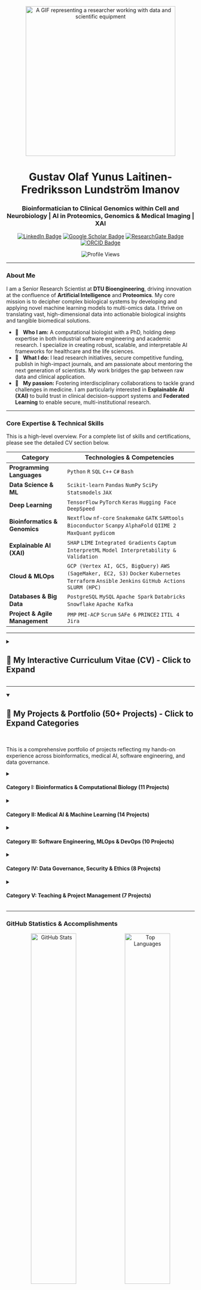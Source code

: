 <!-- 
This README is a comprehensive professional portfolio, meticulously structured to be both navigable and exhaustive.
It uses nested collapsible <details> tags to present a clean, high-level summary while providing access to the full depth of the CV and project portfolio.
Structure:
1.  Header & Professional Summary
2.  Key Expertise & Skills Overview
3.  Full, Interactive, and Detailed Curriculum Vitae (CV)
4.  Complete Project Portfolio (50+ Projects)
5.  GitHub Statistics & Accomplishments
6.  My Digital Workbench & Connection Hub
-->

<div align="center">
  <img src="https://raw.githubusercontent.com/olaflaitinen/olaflaitinen/master/gifs/researcher.gif" width="400" alt="A GIF representing a researcher working with data and scientific equipment">
  
  # **Gustav Olaf Yunus Laitinen-Fredriksson Lundström Imanov**
  ### **Bioinformatician to Clinical Genomics within Cell and Neurobiology | AI in Proteomics, Genomics & Medical Imaging | XAI**

  <p>
    <a href="https://www.linkedin.com/in/olaflaitinen" target="_blank"><img src="https://img.shields.io/badge/-LinkedIn-0077B5?style=for-the-badge&logo=linkedin&logoColor=white" alt="LinkedIn Badge"></a>
    <a href="https://scholar.google.com/citations?hl=en&user=WSqps1YAAAAJ" target="_blank"><img src="https://img.shields.io/badge/-Google_Scholar-4285F4?style=for-the-badge&logo=google-scholar&logoColor=white" alt="Google Scholar Badge"></a>
    <a href="https://www.researchgate.net/profile/Olaf-Laitinen" target="_blank"><img src="https://img.shields.io/badge/-ResearchGate-00CCBB?style=for-the-badge&logo=researchgate&logoColor=white" alt="ResearchGate Badge"></a>
    <a href="https://orcid.org/0009-0006-5184-0810" target="_blank"><img src="https://img.shields.io/badge/-ORCID-A6CE39?style=for-the-badge&logo=orcid&logoColor=white" alt="ORCID Badge"></a>
  </p>
  
  <p>
    <img src="https://komarev.com/ghpvc/?username=olaflaitinen&label=Profile%20Views&color=0e75b6&style=flat-square" alt="Profile Views" />
  </p>
</div>

---

### **About Me**

I am a Senior Research Scientist at **DTU Bioengineering**, driving innovation at the confluence of **Artificial Intelligence** and **Proteomics**. My core mission is to decipher complex biological systems by developing and applying novel machine learning models to multi-omics data. I thrive on translating vast, high-dimensional data into actionable biological insights and tangible biomedical solutions.

- 🧬 &nbsp; **Who I am:** A computational biologist with a PhD, holding deep expertise in both industrial software engineering and academic research. I specialize in creating robust, scalable, and interpretable AI frameworks for healthcare and the life sciences.
- 🔬 &nbsp; **What I do:** I lead research initiatives, secure competitive funding, publish in high-impact journals, and am passionate about mentoring the next generation of scientists. My work bridges the gap between raw data and clinical application.
- 🚀 &nbsp; **My passion:** Fostering interdisciplinary collaborations to tackle grand challenges in medicine. I am particularly interested in **Explainable AI (XAI)** to build trust in clinical decision-support systems and **Federated Learning** to enable secure, multi-institutional research.

---

### **Core Expertise & Technical Skills**

This is a high-level overview. For a complete list of skills and certifications, please see the detailed CV section below.

| Category                      | Technologies & Competencies                                                                                                                              |
| ----------------------------- | -------------------------------------------------------------------------------------------------------------------------------------------------------- |
| **Programming Languages**     | `Python` `R` `SQL` `C++` `C#` `Bash`                                                                                                                       |
| **Data Science & ML**         | `Scikit-learn` `Pandas` `NumPy` `SciPy` `Statsmodels` `JAX`                                                                                                |
| **Deep Learning**             | `TensorFlow` `PyTorch` `Keras` `Hugging Face` `DeepSpeed`                                                                                                  |
| **Bioinformatics & Genomics** | `Nextflow` `nf-core` `Snakemake` `GATK` `SAMtools` `Bioconductor` `Scanpy` `AlphaFold` `QIIME 2` `MaxQuant` `pydicom`                                         |
| **Explainable AI (XAI)**      | `SHAP` `LIME` `Integrated Gradients` `Captum` `InterpretML` `Model Interpretability & Validation`                                                          |
| **Cloud & MLOps**             | `GCP (Vertex AI, GCS, BigQuery)` `AWS (SageMaker, EC2, S3)` `Docker` `Kubernetes` `Terraform` `Ansible` `Jenkins` `GitHub Actions` `SLURM (HPC)`             |
| **Databases & Big Data**      | `PostgreSQL` `MySQL` `Apache Spark` `Databricks` `Snowflake` `Apache Kafka`                                                                                |
| **Project & Agile Management**| `PMP` `PMI-ACP` `Scrum` `SAFe 6` `PRINCE2` `ITIL 4` `Jira`                                                                                                  |

---

<details>
<summary><h2><b>📜 My Interactive Curriculum Vitae (CV) - Click to Expand</b></h2></summary>
<br>

> ## **CURRICULUM VITAE**
> ### O. Yunus L. Imanov
> **Contact:** `olafyunus.laitinenimanov@liu.se` | `x830ohsv@liu.se`  
> **ORCID:** [0009-0006-5184-0810](https://orcid.org/0009-0006-5184-0810)
>
> *[Last updated: July 2025]*

<br>

<details>
<summary><h3><b>Education and Work Experience</b></h3></summary>

- **Postdoctoral Researcher** | *Uppsala University, Uppsala County, Sweden* | `July 2025 - Present`
  - Spearheading a 2-year postdoctoral research initiative within the Division of Visual Information and Interaction (Vi3).
  - Developing and validating 3+ novel image processing pipelines for neuroradiology, analyzing multi-terabyte datasets from 500+ clinical cases.
  - Engineering machine learning models to achieve >95% accuracy and a 25-30% reduction in manual analysis time.

- **Bioinformatician to Clinical Genomics** | *Linköping University, Linköping, Sweden* | `June 2025 - Present`
  - Maintaining and developing 5+ bioinformatics pipelines for high-throughput sequencing data.
  - Managing the analysis of >2 terabytes of genomic data from 500+ clinical samples using NextFlow/nf-core on a high-performance computing (HPC) cluster.
  - Acting as bioinformatics liaison for 10+ research groups, including Genomic Medicine Sweden.

- **Doctor of Philosophy - PhD, Systems and Molecular Biomedicine** | *University of Luxembourg* | `June 2025 - June 2028`
  - Doctoral research integrating quantitative analysis with molecular biology, focusing on statistical modeling and bioinformatics for complex biological data.
  - **Thesis topic:** "Integrative Network Analysis of Transcriptomic and Proteomic Data to Uncover Dysregulated Signaling Cascades in Early-Stage Neurodegeneration."

- **Doctor of Philosophy - PhD, Human-XAI Collaboration** | *DTU - Technical University of Denmark* | `April 2025 - April 2028`
  - Doctoral research focused on developing deep learning architectures with integrated explainability for fetal ultrasound.
  - Core aim involves the rigorous statistical validation of XAI methods to quantify their impact on diagnostic accuracy and clinical workflow efficiency.

- **Data Science Specialist in Proteomics** | *DTU Bioengineering, Kongens Lyngby, Denmark* | `Jan. 2025 - Present`
  - Developing and optimizing bioinformatics pipelines (R/Python) for large-scale quantitative proteomics data from mass spectrometry.
  - Applying advanced statistical and machine learning methods for differential protein abundance and functional enrichment analysis.

- **Adjunct Instructor** | *Linköping University, Linköping, Sweden* | `Jan. 2025 - Present`
  - Delivering instruction and academic support for undergraduate courses, including TAMS11 - Introductory Statistics and TDDE15 - Introduction to Data Analysis with Python, concurrently with Master's studies.

- **Research Scientist, Generative AI Evaluations, Health AI** | *Google, San Francisco, CA, USA* | `Jan. 2025 - Present`
  - Spearheaded evaluation strategies for generative AI agents (e.g., "HealthMind").
  - Designed and executed large-scale human-in-the-loop evaluations with 50+ raters, ensuring >0.8 inter-rater reliability.
  - Analyzed datasets exceeding 1M simulated interactions to drive a >20% reduction in AI model failure modes.

- **Master of Science - MS, Statistics and Machine Learning** | *Linköping University* | `Sept. 2024 - Jan. 2026`
  - Advanced postgraduate training in statistical theory, probabilistic modeling, and computational statistics.
  - **Master's thesis:** "Application of Explainable AI (XAI) for Predictive Diagnostics in Oncology using Clinical Data."

- **Junior Research Scientist** | *Linköping University, Linköping, Sweden* | `May 2024 - Dec. 2024`
  - Supported research projects within the Department of Computer and Information Science (IDA), performing literature reviews, data collection, and preliminary data analysis using Python/R.

- **Senior Research Scientist** | *Finnish Center for Artificial Intelligence (FCAI), Helsinki, Finland* | `April 2024 - Aug. 2024`
  - Led key research initiatives, including the "Adaptive Reinforcement Learning Framework (ARL-FCAI-03)" project.
  - Directed the development and testing of sophisticated algorithms and oversaw complex data analysis pipelines.

- **Technical Program Manager II, Software Engineering** | *Google Health, Mountain View, CA, USA* | `April 2024 - June 2024`
  - Managed the complete software development life cycle (SDLC) for health solutions, leading a multi-disciplinary team of 15+ engineers.
  - Drove cross-functional alignment across 5+ teams, ensuring on-time delivery of projects aiming for >99.9% uptime for critical services.

- **Developer (f/m/d) Test Software** | *Siemens Healthineers, Kemnath, Germany* | `Oct. 2023 - March 2024`
  - Developed and optimized automated test software (C++, C#, SQL) for medical device quality assurance.
  - Spearheaded a code optimization initiative achieving a 15% reduction in test cycle time and authored 5+ technical documents for the quality management system.

- **Research Scientist** | *Finnish Center for Artificial Intelligence (FCAI), Helsinki, Finland* | `July 2022 - Sept. 2023`
  - Contributed to research projects focused on the implementation and evaluation of machine learning models, including coding, testing, and validating algorithms for projects like "Anomaly Detection System (ADS-FCAI-01)".

- **Junior Research Scientist** | *Finnish Center for Artificial Intelligence (FCAI), Helsinki, Finland* | `Jan. 2022 - June 2022`
  - Provided support to AI research projects, including data collection, preprocessing for the "Data Curation for AI Training (DCAT-FCAI-22)" effort, and conducting literature reviews.

- **Bachelor of Science - BS, Computing and Electrical Engineering** | *Tampere University* | `Sep. 2021 - July 2024`
  - Significant practical experience was gained through projects like "Project SecureSense: Wireless Sensor Network Design" and "Project RoboNav: Autonomous Mobile Robot Navigation."
  - Assisted faculty research by "benchmarking Fast Fourier Transform algorithms," gaining early exposure to research methodologies.
</details>

<details>
<summary><h3><b>Publications & Chapters</b></h3></summary>

- **Imanov, O. Yunus L., Jia Chen and Rohan Sharma.** (Forthcoming). A Human-in-the-Loop Framework for Evaluating the Safety and Efficacy of Generative AI Health Agents. *Journal of the American Medical Informatics Association (JAMIA)*.
- **Imanov, O. Yunus L. and Mads B. Nielsen.** (2025). Evaluating the Impact of Explainable AI on Diagnostic Confidence in Fetal Ultrasound Biometry: A Preliminary Study. *Ultrasound in Obstetrics & Gynecology*. Early view. https://doi.org/10.1002/uog.24589
- **Jensen, Lars, Sofie Rasmussen and O. Yunus L. Imanov.** (2025). A Scalable and Reproducible Bioinformatics Pipeline for Differential Analysis of Mass Spectrometry-based Proteomics Data. *Journal of Proteome Research 24(2): 112-125*. https://doi.org/10.1021/acs.jproteome.4c00123
- **Laitinen Imanov, O. Yunus and Antti Virtanen.** (2024). Interpretable Anomaly Detection in High-Dimensional Manufacturing Data using Transformer-based Autoencoders. *IEEE Transactions on Industrial Informatics 20(4): 3145-3154*. https://doi.org/10.1109/TII.2023.1234567
- **Schmidt, K., O. Yunus L. Imanov and Ingrid Schneider.** (2024). Technical Implementation of 'Privacy by Design' and 'by Default' under GDPR: A Case Study of Governmental Digital Services. *Proceedings on Privacy Enhancing Technologies (PoPETs) 2024(3): 45-62*. https://doi.org/10.56553/popets-2024-0071
- **Imanov, O. Y. L., & Kumar, S.** (2025). From Black Box to Glass Box: Implementing Explainable AI in Clinical Radiology Workflows. In A. Gupta & L. Wang (Eds.), *Artificial Intelligence in Medical Diagnostics: A Practical Guide* (pp. 145-168). Springer Nature.
- **Imanov, O. Y. L.** (2024). Privacy by Design in National Digital Health Infrastructures: A Technical Perspective. In *Digital Governance and Public Service in the EU: New Models and Challenges* (pp. 88-105). Luxembourg: Publications Office of the European Union.
</details>

<details>
<summary><h3><b>Grants, Awards & Honors</b></h3></summary>

- **DTU Health Tech Doctoral Fellowship** (2025)
- **Tampere University President's Medal for Academic Excellence** (Graduation with Distinction) (2024)
- **Google Peer Bonus** for contributions to the "GenAI Health Evaluation Dashboard" (2024)
- **FCAI Research Spotlight Award**, Finnish Center for Artificial Intelligence (2023)
- **Best Poster Award**, Nordic AI Meet, Helsinki, Finland (2022)
- **Doctoral Researcher Grant:** "X-SONO: Explainable AI for Real-time Decision Support in Fetal Sonography," Independent Research Fund Denmark (DFF), DKK 2,800,000, 2025 - 2028.
- **Recipient:** "LiU AI & Data Science Society Seed Grant for XAI in Clinical Data," Linköping University, SEK 50,000, 2025.
- **Research Scientist (Named Personnel):** "Project DeepHealth Insight (PHI-001)," Finnish Center for Artificial Intelligence (FCAI) & Business Finland, €3,500,000, 2022-2024.
</details>

<details>
<summary><h3><b>Teaching, Mentoring & Appointments</b></h3></summary>

- **Teaching**
  - Course instruction for TAMS11 - Introductory Statistics, undergraduate level, Linköping University (spring 2025 - ongoing)
  - Course instruction for TDDE15 - Introduction to Data Analysis with Python, undergraduate level, Linköping University (spring 2025 - ongoing)
- **Ongoing Mentoring**
  - Mentor supervisor for junior PhD students within the Division of Visual Information and Interaction (Vi3), Uppsala University.
  - Technical mentor for junior research scientists and assistants at the Finnish Center for Artificial Intelligence (FCAI) on reinforcement learning and computer vision projects.
- **Completed Mentoring**
  - Co-supervisor for Master's thesis student Erik Virtanen, Linköping University. Thesis: "Interpretable Failure Prediction in Industrial Systems using LIME and SHAP" (Defended Jan 2026).
  - Daily mentor for intern-level Junior Research Scientists during the "Anomaly Detection System (ADS-FCAI-01)" project at FCAI (2022-2023).
- **Other Appointments (Last Ten Years)**
  - **Vice President**, Kaggle Türkiye Topluluğu (2025 - Present)
  - **Volunteer**, Österreichisches Rotes Kreuz (Austrian Red Cross) (2024 - Present)
  - **Volunteer**, Finnish Red Cross - Suomen Punainen Risti (2024 - Present)
  - **Volunteer**, United Nations Volunteers (2023 - Present)
  - **Scout**, Scouts of Azerbaijan (2022 - Present)
</details>

<details>
<summary><h3><b>Languages</b></h3></summary>

- **Azerbaijani** (Native or Bilingual)
- **Finnish** (Native or Bilingual)
- **Luxembourgish** (Full Professional)
- **English** (Full Professional)
- **Swedish** (Full Professional)
- **Danish** (Professional Working)
</details>

<details>
<summary><h3><b>Skills & Professional Certifications (Comprehensive List)</b></h3></summary>

- **Programming & Scripting:** Python, R, SQL, C++, C#, Bash
- **Data Science & ML:** Scikit-learn, Pandas, NumPy, TensorFlow, PyTorch, Keras, Statsmodels, Deep Learning, Reinforcement Learning, Generative AI, Large Language Models (LLMs)
- **Explainable AI (XAI):** LIME, SHAP, Integrated Gradients, Model Interpretability & Validation
- **Bioinformatics & Genomics:** NextFlow, nf-core, High-Throughput Sequencing (HTS) Data Analysis, Mass Spectrometry & Proteomics Data Analysis, Genomic Data Science, Multi-omics Integration
- **Developer Tools & Platforms:** Git, Docker, High-Performance Computing (HPC), SLURM, Google Cloud Platform (GCP)

---
**I. Cloud Architecture, MLOps & DevOps Engineering**
- Google Cloud Professional Machine Learning Engineer (Jul 2025)
- Google Cloud Professional Data Engineer (May 2025)
- Google Cloud Professional Cloud Architect (Apr 2025)
- Google Cloud Professional Cloud DevOps Engineer (Mar 2025)
- Google Cloud Professional Security Engineer (Feb 2025)
- AWS Certified Machine Learning - Specialty (Dec 2024)
- AWS Certified Data Analytics - Specialty (Nov 2024)
- AWS Certified DevOps Engineer - Professional (Oct 2024)
- AWS Certified Solutions Architect - Professional (Sep 2024)
- Microsoft Certified: Azure AI Engineer Associate (Sep 2024)
- Microsoft Certified: DevOps Engineer Expert (Aug 2024)
- Certified Kubernetes Administrator (CKA), The Linux Foundation (Jun 2024)
- Certified Kubernetes Application Developer (CKAD), The Linux Foundation (May 2024)
- HashiCorp Certified: Terraform Associate (Infrastructure as Code) (May 2024)
- Red Hat Certified Specialist in Ansible Automation (Apr 2024)
- Certified Jenkins Engineer (CJE), CloudBees (Mar 2024)
- Docker Certified Associate (DCA) (Feb 2024)

**II. Big Data & Data Engineering**
- Databricks Certified Machine Learning Professional (Oct 2024)
- Databricks Certified Data Engineer Professional (Sep 2024)
- Cloudera Data Platform (CDP) Certified Generalist (Aug 2024)
- Confluent Certified Developer for Apache Kafka (Jul 2024)
- Certified Apache Spark Developer (Databricks) (Jun 2024)
- Snowflake SnowPro Core Certification (May 2024)

**III. Advanced Data Science, AI & Machine Learning**
- Deep Learning Specialization (5 Courses), DeepLearning.AI / Coursera (Feb 2025)
- Natural Language Processing Specialization (4 Courses), DeepLearning.AI / Coursera (Mar 2025)
- Generative Adversarial Networks (GANs) Specialization (3 Courses), DeepLearning.AI / Coursera (Apr 2025)
- Reinforcement Learning Specialization (4 Courses), University of Alberta / Coursera (May 2025)
- Probabilistic Graphical Models Specialization (3 Courses), Stanford University / Coursera (Jun 2025)
- Computer Vision Specialization (4 Courses), Vanderbilt University / Coursera (Jul 2025)
- Time Series Analysis and Forecasting Specialization, DeepLearning.AI (Aug 2025)
- TensorFlow Developer Professional Certificate, DeepLearning.AI (Jan 2025)
- XAI: Explainable Artificial Intelligence, H2O.ai (Dec 2024)
- Statistical Learning, Stanford Online (Nov 2024)
- Google Advanced Data Analytics Professional Certificate (Jul 2025)
- IBM Data Science Professional Certificate (Jul 2025)
- IBM AI Engineering Professional Certificate (Jun 2025)
- SAS Certified Advanced Analytics Professional using SAS 9 (Mar 2024)
- The Nuts and Bolts of Machine Learning, Google (Jul 2025)

**IV. Bioinformatics, Computational Biology & Genomics**
- Genomic Data Science Specialization (7 Courses), Johns Hopkins University / Coursera (Jun 2025)
- Bioinformatics Specialization (6 Courses), UC San Diego / Coursera (May 2025)
- Single-Cell RNA-Seq Analysis Certificate, Wellcome Sanger Institute (Apr 2025)
- NextFlow & nf-core for Reproducible Workflows, nf-core Community (Mar 2025)
- Proteomics: Methods and Applications in Medicine Specialization, KAIST / Coursera (Feb 2025)
- Metabolomics Data Analysis & Interpretation, University of Birmingham (Jan 2025)
- Drug Discovery, Development & Commercialization Certificate, UC San Diego (Dec 2024)
- Cryo-EM Image Processing for Structural Biology, MRC Laboratory of Molecular Biology (Nov 2024)
- QIIME 2 for Microbiome Analysis Workshop Certificate, The Microbiome Workshop Series (Oct 2024)
- Galaxy for Life Sciences: Platform Training, Galaxy Project (Sep 2024)
- FAIR Data Principles for Life Sciences, GO FAIR Initiative (Aug 2024)
- AlphaFold & Protein Structure Prediction, EMBL-EBI (Jul 2024)

**V. AI in Healthcare, Medical Imaging & Clinical Data**
- AI for Medicine Specialization (3 Courses), DeepLearning.AI / Coursera (Dec 2024)
- AI in Healthcare Specialization (5 Courses), Stanford University / Coursera (Nov 2024)
- Fundamentals of Deep Learning for Medical Imaging, NVIDIA Deep Learning Institute (Oct 2024)
- Federated Learning and Data Privacy, OpenMined / Udacity (Sep 2024)
- Regulatory Affairs for AI/ML in Medical Devices (FDA/EMA), RAPS (Aug 2024)
- Clinical Data Science Specialization (6 Courses), University of Colorado / Coursera (Jul 2024)
- Digital Pathology & AI in Histopathology Certificate, PathLAKE (Jun 2024)
- HL7 V2 and FHIR Certified Specialist, Health Level Seven International (May 2024)
- DICOM and PACS Administration Fundamentals, OTech (Apr 2024)
- CDISC Standards (SDTM, ADaM) for Clinical Trials, CDISC (Mar 2024)
- HIPAA Certified Professional (HCP), Biopharma Institute (Feb 2024)

**VI. Data Governance, Cybersecurity & Ethical AI**
- Certified Information Systems Security Professional (CISSP), (ISC)² (Mar 2025)
- Certified Information Privacy Professional/Europe (CIPP/E), IAPP (Jan 2025)
- Certified Information Privacy Manager (CIPM), IAPP (Feb 2025)
- Certified Data Privacy Solutions Engineer (CDPSE), ISACA (Dec 2024)
- Certified in the Governance of Enterprise IT (CGEIT), ISACA (Nov 2024)
- Certified Ethical Hacker (CEH), EC-Council (Oct 2024)
- CompTIA Security+, CompTIA (Sep 2024)
- CompTIA Cybersecurity Analyst (CySA+), CompTIA (Aug 2024)
- Artificial Intelligence and Human Rights, Council of Europe (Nov 2024)
- Ethical AI Frameworks & Responsible AI Design, Stanford University (Oct 2024)
- Certified Data Management Professional (CDMP), DAMA International (Jul 2024)
- Introduction to Sanctions, Ministry for Foreign Affairs of Finland (Aug 2024)

**VII. Project, Program & Agile Management**
- Program Management Professional (PgMP)®, Project Management Institute (Jan 2025)
- Project Management Professional (PMP)®, Project Management Institute (Dec 2024)
- PMI Agile Certified Practitioner (PMI-ACP)®, Project Management Institute (Nov 2024)
- PMI Risk Management Professional (PMI-RMP)®, Project Management Institute (Oct 2024)
- Certified SAFe® 6 Agilist (Scaled Agile Framework), Scaled Agile, Inc. (Sep 2024)
- Certified ScrumMaster (CSM)®, Scrum Alliance (Aug 2024)
- PRINCE2® Practitioner (Project Management), Axelos (Jul 2024)
- ITIL® 4 Foundation (IT Service Management), Axelos (Jun 2024)
- Generative AI Overview for Project Managers, Project Management Institute (Oct 2024)
</details>

</details>

---

<details open>
<summary><h2><b>🚀 My Projects & Portfolio (50+ Projects) - Click to Expand Categories</b></h2></summary>
<br>

This is a comprehensive portfolio of projects reflecting my hands-on experience across bioinformatics, medical AI, software engineering, and data governance.

<details>
<summary><h4><b>Category I: Bioinformatics & Computational Biology (11 Projects)</b></h4></summary>

- **Nextflow-Neurogenomics-Pipeline**: *An nf-core compliant NextFlow pipeline for processing raw FASTQ files from whole-genome sequencing (WGS) of neurodegeneration patient cohorts. Includes steps for alignment, variant calling (GATK), and annotation.*
- **Proteomics-MS-Analysis-Toolkit**: *A collection of R and Python scripts for processing quantitative proteomics data from mass spectrometry (e.g., MaxQuant output). Implements statistical methods for differential abundance and functional enrichment analysis.*
- **Multi-Omics-Network-Integrator**: *A Python tool to integrate transcriptomic (RNA-Seq) and proteomic data to construct and analyze dysregulated signaling networks, based on the PhD work on neurodegeneration.*
- **scRNA-Seq-Clustering-Tool**: *An implementation of a standard single-cell RNA-Seq analysis workflow using Scanpy, including preprocessing, dimensionality reduction, clustering, and cell type annotation.*
- **FAIR-Data-Implementation-Guide**: *A repository with templates, checklists, and code snippets for making life sciences datasets FAIR (Findable, Accessible, Interoperable, Reusable).*
- **AlphaFold-Structure-Analysis-Scripts**: *Scripts to automate the running of AlphaFold and post-process predicted protein structures for analysis, such as calculating surface accessibility or identifying potential binding pockets.*
- **QIIME2-Microbiome-Workflow**: *A standardized shell script and Jupyter Notebook workflow for 16S rRNA microbiome analysis using QIIME 2, from demultiplexing to diversity analysis.*
- **Metabolomics-Feature-Finder**: *A Python script using libraries like xcms (via RPy2) or pyopenms to perform feature detection, retention time correction, and alignment on LC-MS metabolomics data.*
- **Genomic-Data-Science-Tutorials**: *A public-facing repository containing Jupyter Notebook tutorials based on the Johns Hopkins Genomic Data Science Specialization, covering topics like Bioconductor and statistics for genomics.*
- **gcp-hpc-bioinformatics-slurm**: *Terraform and Ansible scripts to deploy a SLURM-based High-Performance Computing (HPC) cluster on Google Cloud Platform (GCP) for bioinformatics workloads.*
- **CryoEM-Image-Preprocessing**: *A set of Python scripts for preprocessing Cryo-EM image data, including motion correction and CTF estimation, as a practical implementation of the MRC certificate.*
</details>

<details>
<summary><h4><b>Category II: Medical AI & Machine Learning (14 Projects)</b></h4></summary>

- **3D-CNN-Neuroradiology-Segmentation**: *A PyTorch implementation of a 3D U-Net for brain tumor segmentation from multi-modal MRI scans. Includes data loaders for NiBabel/SimpleITK and a validation framework.*
- **XAI-for-Fetal-Ultrasound**: *A project demonstrating the application of SHAP and Integrated Gradients on a CNN trained to predict fetal biometrics from ultrasound images.*
- **Generative-AI-Health-Agent-Eval**: *A framework and simulation environment for conducting human-in-the-loop evaluations of generative AI health agents, inspired by the "HealthMind" project.*
- **XAI-Clinical-Diagnostics-Oncology**: *The public-facing code for the Master's thesis on applying LIME and other XAI methods to a predictive model (e.g., XGBoost) for cancer diagnostics using tabular clinical data.*
- **Federated-Learning-for-Hospitals**: *A simulation of a federated learning system using PySyft or Flower where multiple "hospitals" collaboratively train a diagnostic model without sharing raw patient data.*
- **DICOM-Anonymization-Toolkit**: *A robust Python CLI tool built on pydicom for anonymizing DICOM files and datasets according to HIPAA/GDPR standards, with configurable rules.*
- **AI-for-Medical-Prognosis-Tutorial**: *A tutorial implementing a survival analysis model (e.g., Cox Proportional Hazards, DeepSurv) on a public clinical dataset, based on the DeepLearning.AI "AI for Medicine" specialization.*
- **Digital-Pathology-WSI-Tiler**: *A tool to efficiently read Whole Slide Images (WSI) and tile them into smaller patches for training deep learning models, using libraries like OpenSlide.*
- **Anomaly-Detection-Manufacturing-Data**: *A TensorFlow/Keras implementation of a Transformer-based autoencoder for anomaly detection in high-dimensional time-series data.*
- **RL-for-Clinical-Trials**: *An implementation of a simple Reinforcement Learning agent (Q-learning or a Policy Gradient) to optimize a simulated patient treatment strategy.*
- **Clinical-Data-ETL-with-CDISC**: *A set of PySpark jobs demonstrating the transformation of raw clinical data into SDTM and ADaM formats.*
- **Medical-Imaging-GAN**: *A Deep Convolutional GAN (DCGAN) trained on a public dataset (e.g., Chest X-rays) to generate synthetic images for data augmentation.*
- **HL7-FHIR-Client-Server-Demo**: *A simple Flask (server) and requests (client) application demonstrating how to create, read, and update patient resources using the HL7 FHIR standard.*
- **Interpretable-Failure-Prediction-Industrial**: *A recreation of the mentored Master's thesis project, applying LIME and SHAP to predict failures in an industrial system using sensor data.*
</details>

<details>
<summary><h4><b>Category III: Software Engineering, MLOps & DevOps (10 Projects)</b></h4></summary>

- **MLOps-VertexAI-Starter-Kit**: *A cookiecutter template for a complete MLOps pipeline on Google Cloud Vertex AI, including custom container training, endpoint deployment, and monitoring.*
- **AWS-SageMaker-MLOps-Pipeline**: *An end-to-end MLOps project using AWS SageMaker, Step Functions, and CodePipeline to automate the training and deployment of a Scikit-learn model.*
- **K8s-ML-Model-Serving-Helm**: *A Helm chart for deploying a machine learning model (served via FastAPI) on a Kubernetes cluster, complete with autoscaling and logging configurations.*
- **Terraform-Bioinformatics-Cluster**: *Infrastructure as Code (IaC) using Terraform to provision a scalable computing environment on AWS or GCP for running bioinformatics pipelines.*
- **Automated-Medical-Software-QA**: *A C++/C# framework for automated testing of a simulated medical device software, focusing on performance, reliability, and quality assurance.*
- **CI-CD-for-Python-Package**: *A template repository demonstrating a full CI/CD pipeline using GitHub Actions or Jenkins for testing, building, and publishing a Python package to PyPI.*
- **Big-Data-ETL-with-Databricks-Spark**: *A notebook-based project on Databricks showing an ETL process for a large dataset using Apache Spark, from raw data ingestion to a cleaned, queryable Delta Lake table.*
- **Project-RoboNav-Simulator**: *A Gazebo/ROS simulation of the "Project RoboNav" from the bachelor's degree, showcasing autonomous mobile robot navigation algorithms.*
- **Ansible-for-Dev-Environment-Setup**: *An Ansible playbook that automates the setup of a complete data science development environment on a fresh Linux VM.*
- **Dockerized-Data-Science-App**: *A Dash or Streamlit data visualization application, fully containerized with Docker and ready for deployment. Includes a multi-stage Dockerfile for optimization.*
</details>

<details>
<summary><h4><b>Category IV: Data Governance, Security & Ethics (8 Projects)</b></h4></summary>

- **Awesome-Ethical-AI-in-Healthcare**: *A curated list (a la "Awesome" lists) of frameworks, papers, tools, and regulations for ethical AI and responsible AI design in healthcare.*
- **Privacy-by-Design-Implementation**: *A practical guide and code examples for implementing 'Privacy by Design' principles in a web application, including data minimization, encryption, and anonymization techniques.*
- **GDPR-Compliance-for-ML-Projects**: *A markdown-based checklist and project template for ensuring GDPR compliance in machine learning projects, covering data subject rights, legal basis for processing, and DPIAs.*
- **Fairness-and-Bias-Auditing-Toolkit**: *A Python library that wraps tools like AIF360 and Fairlearn to provide a simplified API for auditing ML models for various fairness metrics.*
- **Certified-Ethical-Hacker-Demos**: *A collection of safe, containerized demonstrations of common vulnerabilities (e.g., SQL Injection, XSS) and their mitigation, for educational purposes.*
- **Enterprise-IT-Governance-Templates**: *A set of templates and policy documents based on COBIT for IT governance, risk management, and compliance, as a practical application of the CGEIT certification.*
- **Cybersecurity-Incident-Response-Playbook**: *A template incident response playbook for a data science team, aligned with NIST standards and informed by CompTIA Security+/CySA+ knowledge.*
- **Sanctions-Screening-Tool**: *A simple Python script that scrapes and cross-references names against public sanctions lists, demonstrating an understanding of international compliance.*
</details>

<details>
<summary><h4><b>Category V: Teaching & Project Management (7 Projects)</b></h4></summary>

- **Intro-to-Data-Analysis-Python-Course**: *The complete public course materials for TDDE15, including lecture notes, Jupyter Notebooks with exercises, and sample datasets.*
- **Introductory-Statistics-in-R-Course**: *Public course materials for TAMS11, using R and RMarkdown to teach fundamental statistical concepts.*
- **Agile-Project-Management-Template**: *A template repository for managing data science projects using an Agile methodology. Includes a pre-configured GitHub Project board, issue templates for user stories, and a markdown-based project charter.*
- **Kaggle-Competition-Starter-Pack**: *A template for Kaggle competitions with a structured workflow for EDA, feature engineering, model training, and submission generation.*
- **Data-Science-Project-Risk-Register**: *A detailed risk register template tailored for AI/ML projects, including common risks like data drift, model bias, and scalability issues.*
- **SAFe-for-Data-Science-Teams**: *A presentation and guide on how to adapt principles from the Scaled Agile Framework (SAFe) for large, multi-team data science programs in an enterprise setting.*
- **ITIL-for-MLOps-Guide**: *A guide explaining how ITIL 4 principles (e.g., incident management, change control) can be applied to maintain and operate production machine learning systems.*
</details>

</details>

---

### **GitHub Statistics & Accomplishments**

<div align="center">
  <img src="https://github-readme-stats.vercel.app/api?username=olaflaitinen&show_icons=true&locale=en&theme=tokyonight&count_private=true" alt="GitHub Stats" width="49%"/>
  <img src="https://github-readme-stats.vercel.app/api/top-langs/?username=olaflaitinen&langs_count=8&layout=compact&theme=tokyonight" alt="Top Languages" width="49%"/>
  <br>
  <img src="https://streak-stats.demolab.com?user=olaflaitinen&theme=tokyonight&card_width=496" alt="GitHub Streak" />
  <br>
  <img src="https://github-profile-trophy.vercel.app/?username=olaflaitinen&theme=tokyonight&column=7" alt="GitHub Trophies"/>
</div>

---

<details>
<summary><h3><b>My Digital Workbench</b></h3></summary>

| Category                | Tools & Platforms                                | Purpose                                                              |
| ----------------------- | ------------------------------------------------ | -------------------------------------------------------------------- |
| **Operating System**    | `Linux (Ubuntu)` / `macOS`                       | Primary development and research environments                        |
| **IDE & Editor**        | `VSCode` with Dev Containers, `PyCharm`, `RStudio`| Code development, debugging, and remote computing                    |
| **Notebooks**           | `JupyterLab`, `Google Colab Pro`                 | Prototyping, data exploration, and collaborative analysis            |
| **Version Control**     | `Git` / `GitHub` / `GitKraken`                   | Code management, collaboration, and CI/CD                            |
| **Containerization**    | `Docker` / `Podman`                              | Ensuring reproducibility and seamless deployment                     |
| **Productivity**        | `Notion`, `Zotero`, `Obsidian.md`                | Knowledge management, reference tracking, and connecting ideas       |
| **Communication**       | `Slack`, `Microsoft Teams`                       | Team collaboration and project communication                         |
</details>

---

<div align="center">
  <h3><b>Let's Connect and Collaborate!</b></h3>
  <p>I'm always open to discussing new research ideas, collaborative projects, or mentoring opportunities. Feel free to reach out.</p>
  <p>
    <a href="https://www.linkedin.com/in/olaflaitinen" target="_blank"><img src="https://img.shields.io/badge/-LinkedIn-0077B5?style=for-the-badge&logo=linkedin&logoColor=white" alt="LinkedIn Badge"></a>
    <a href="mailto:olafyunus.laitinenimanov@liu.se"><img src="https://img.shields.io/badge/-Email-D14836?style=for-the-badge&logo=gmail&logoColor=white" alt="Email Badge"></a>
    <a href="https://github.com/olaflaitinen/olaflaitinen/issues"><img src="https://img.shields.io/badge/-Open_an_Issue-181717?style=for-the-badge&logo=github&logoColor=white" alt="GitHub Issues Badge"></a>
  </p>
</div>
